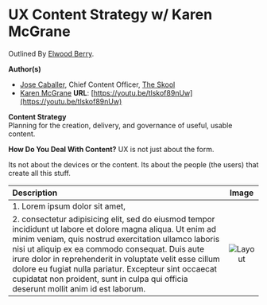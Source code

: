 # UX Content Strategy w/ Karen McGrane
Outlined By [Elwood Berry](http://www.elwoodberry.com).  

**Author(s)**  
  * [Jose Caballer](http://www.josecaballer.co/), Chief Content Officer, [The Skool](https://www.thefutur.com/)  
  * [Karen McGrane](https://karenmcgrane.com/)
**URL**: [https://youtu.be/tlskof89nUw](https://youtu.be/tlskof89nUw)  




**Content Strategy**  
Planning for the creation, delivery, and governance of useful, usable content.

**How Do You Deal With Content?**
UX is not just about the form.

Its not about the devices or the content. Its about the people (the users) that create all this stuff.

| Description        | Image           |
| :------------- |:-------------:|
| 1. Lorem ipsum dolor sit amet,
2. consectetur adipisicing elit, sed do eiusmod tempor incididunt ut labore et dolore magna aliqua. Ut enim ad minim veniam, quis nostrud exercitation ullamco laboris nisi ut aliquip ex ea commodo consequat. Duis aute irure dolor in reprehenderit in voluptate velit esse cillum dolore eu fugiat nulla pariatur. Excepteur sint occaecat cupidatat non proident, sunt in culpa qui officia deserunt mollit anim id est laborum. | ![Layout](https://i2.wp.com/ioshacker.com/wp-content/uploads/2013/11/joker-wallpaper-iphone-5s-5c.jpg) |
